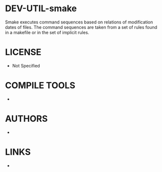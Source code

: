 DEV-UTIL-smake
==============

Smake executes command sequences based on relations of modification dates of files. The command sequences are taken from a set of rules found in a makefile or in the set of implicit rules.

LICENSE
===============
* Not Specified

COMPILE TOOLS
===============
* 
 
AUTHORS
===============
* 

LINKS
===============
* 
